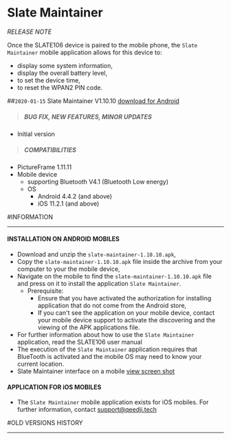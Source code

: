 # Slate Maintainer
*RELEASE NOTE*

Once the SLATE106 device is paired to the mobile phone, the `Slate Maintainer` mobile application allows for this device to:
- display some system information,
- display the overall battery level,
- to set the device time,
- to reset the WPAN2 PIN code.

##`2020-01-15` Slate Maintainer V1.10.10 [download for Android](https://github.com/Qeedji/archives/blob/master/downloads/slate106/slate-maintainer/slate-maintainer-setup-1.10.10.apk)
>##### **BUG FIX, NEW FEATURES, MINOR UPDATES**
- Initial version
>##### **COMPATIBILITIES**
- PictureFrame 1.11.11
- Mobile device
    - supporting Bluetooth V4.1 (Bluetooth Low energy)
    - OS
        - Android 4.4.2 (and above)
        - iOS 11.2.1 (and above)

#INFORMATION
***********************************************************************
#### **INSTALLATION ON ANDROID MOBILES**
- Download and unzip the `slate-maintainer-1.10.10.apk`,
- Copy the `slate-maintainer-1.10.10.apk` file inside the archive from your computer to your the mobile device,
- Navigate on the mobile to find the  `slate-maintainer-1.10.10.apk` file and press on it to install the application `Slate Maintainer`.
    - Prerequisite:
        - Ensure that you have activated the authorization for installing application that do not come from the Android store,
        - If you can't see the application on your mobile device, contact your mobile device support to activate the discovering and the viewing of the APK applications file.
- For further information about how to use the `Slate Maintainer` application, read the SLATE106 user manual
- The execution of the `Slate Maintainer` application requires that BlueTooth is activated and the mobile OS may need to know your current location.
- Slate Maintainer interface on a mobile [view screen shot](https://github.com/Qeedji/archives/blob/master/downloads/slate106/slate-maintainer/slate106-slate-maintainer-connected.jpg)

#### **APPLICATION FOR iOS MOBILES**
- The `Slate Maintainer` mobile application exists for iOS mobiles. For further information, contact support@qeedji.tech

#OLD VERSIONS HISTORY
***********************************************************************
